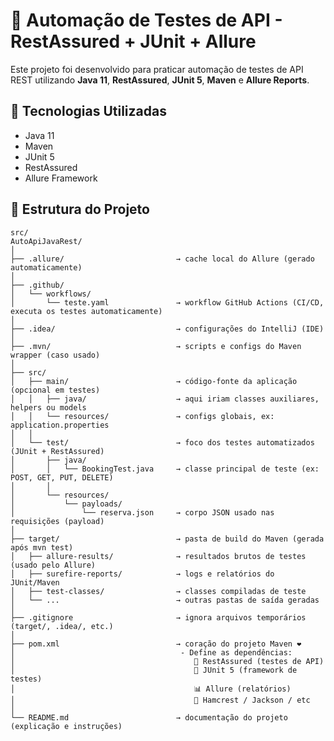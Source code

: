 # 🧪 Automação de Testes de API - RestAssured + JUnit + Allure

Este projeto foi desenvolvido para praticar automação de testes de API REST utilizando **Java 11**, **RestAssured**, **JUnit 5**, **Maven** e **Allure Reports**.

## 🚀 Tecnologias Utilizadas
- Java 11  
- Maven  
- JUnit 5  
- RestAssured  
- Allure Framework  

## 🧩 Estrutura do Projeto
```
src/
AutoApiJavaRest/
│
├── .allure/                         → cache local do Allure (gerado automaticamente)
│
├── .github/
│   └── workflows/
│       └── teste.yaml               → workflow GitHub Actions (CI/CD, executa os testes automaticamente)
│
├── .idea/                           → configurações do IntelliJ (IDE)
│
├── .mvn/                            → scripts e configs do Maven wrapper (caso usado)
│
├── src/
│   ├── main/                        → código-fonte da aplicação (opcional em testes)
│   │   ├── java/                    → aqui iriam classes auxiliares, helpers ou models
│   │   └── resources/               → configs globais, ex: application.properties
│   │
│   └── test/                        → foco dos testes automatizados (JUnit + RestAssured)
│       ├── java/
│       │   └── BookingTest.java     → classe principal de teste (ex: POST, GET, PUT, DELETE)
│       │
│       └── resources/
│           └── payloads/
│               └── reserva.json     → corpo JSON usado nas requisições (payload)
│
├── target/                          → pasta de build do Maven (gerada após mvn test)
│   ├── allure-results/              → resultados brutos de testes (usado pelo Allure)
│   ├── surefire-reports/            → logs e relatórios do JUnit/Maven
│   ├── test-classes/                → classes compiladas de teste
│   └── ...                          → outras pastas de saída geradas
│
├── .gitignore                       → ignora arquivos temporários (target/, .idea/, etc.)
│
├── pom.xml                          → coração do projeto Maven ❤️
│                                     - Define as dependências:
│                                        🧱 RestAssured (testes de API)
│                                        🧪 JUnit 5 (framework de testes)
│                                        📊 Allure (relatórios)
│                                        🧩 Hamcrest / Jackson / etc
│
└── README.md                        → documentação do projeto (explicação e instruções)

```
